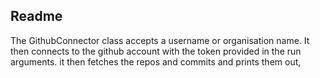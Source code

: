 ## Readme
The GithubConnector class accepts a username or organisation name.
It then connects to the github account with the token provided in the run arguments.
it then fetches the repos and commits and prints them out,
